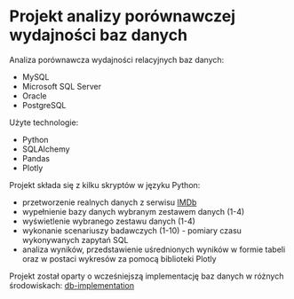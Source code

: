 
# Projekt analizy porównawczej wydajności baz danych

Analiza porównawcza wydajności relacyjnych baz danych:
- MySQL
- Microsoft SQL Server
- Oracle
- PostgreSQL

Użyte technologie:
- Python
- SQLAlchemy
- Pandas
- Plotly

Projekt składa się z kilku skryptów w języku Python:
* przetworzenie realnych danych z serwisu [IMDb](https://developer.imdb.com/non-commercial-datasets/)
* wypełnienie bazy danych wybranym zestawem danych (1-4)
* wyświetlenie wybranego zestawu danych (1-4) 
* wykonanie scenariuszy badawczych (1-10) - pomiary czasu wykonywanych zapytań SQL
* analiza wyników, przedstawienie uśrednionych wyników w formie tabeli oraz 
w postaci wykresów za pomocą biblioteki Plotly

Projekt został oparty o wcześniejszą implementację baz danych w różnych środowiskach: 
[db-implementation](https://github.com/zeph123/db-implementation)
